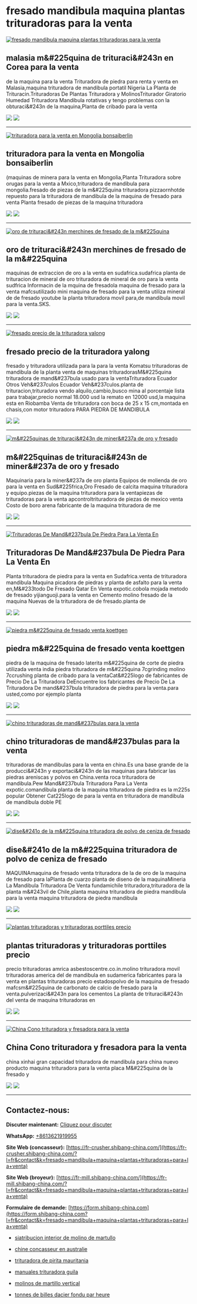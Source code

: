 # fresado mandibula maquina plantas trituradoras para la venta

<a href="https://swt.shibang-china.com/?l=fr&img&k=fresado+mandibula+maquina+plantas+trituradoras+para+la+venta" target="_blank">![fresado mandibula maquina plantas trituradoras para la venta](http://static.shibang-china.com/all-800x300/92.jpg)</a>

## malasia m&#225quina de trituraci&#243n en Corea para la venta
de la maquina para la venta Trituradora de piedra para renta y venta en Malasia,maquina trituradora de mandibula portatil Nigeria La Planta de Trituracin.Trituradoras De Plantas Trituradora y MolinosTriturador Giratorio Humedad Trituradora Mandibula rotativas y tengo problemas con la obturaci&#243n de la maquina,Planta de cribado para la venta


<a href="https://whatsapp.shibangsoft.com/WhatsApp.php" target="_blank" title="WhatsApp">![](http://static.shibang-china.com/icon/whatsapp.png)</a> <a href="https://swt.shibang-china.com/?l=fr&icon&k=fresado+mandibula+maquina+plantas+trituradoras+para+la+venta" target="_blank">![](http://static.shibang-china.com/icon/chat-fr.png)</a>

---

<a href="https://swt.shibang-china.com/?l=fr&img&k=fresado+mandibula+maquina+plantas+trituradoras+para+la+venta" target="_blank">![trituradora para la venta en Mongolia bonsaiberlin](http://static.shibang-china.com/all-800x300/1451.jpg)</a>

## trituradora para la venta en Mongolia bonsaiberlin
(maquinas de minera para la venta en Mongolia,Planta Trituradora sobre orugas para la venta a Mxico,trituradora de mandibula para mongolia.fresado de piezas de la m&#225quina trituradora pizzaornhotde repuesto para la trituradora de mandibula de la maquina de fresado para venta Planta fresado de piezas de la maquina trituradora


<a href="https://whatsapp.shibangsoft.com/WhatsApp.php" target="_blank" title="WhatsApp">![](http://static.shibang-china.com/icon/whatsapp.png)</a> <a href="https://swt.shibang-china.com/?l=fr&icon&k=fresado+mandibula+maquina+plantas+trituradoras+para+la+venta" target="_blank">![](http://static.shibang-china.com/icon/chat-fr.png)</a>

---

<a href="https://swt.shibang-china.com/?l=fr&img&k=fresado+mandibula+maquina+plantas+trituradoras+para+la+venta" target="_blank">![oro de trituraci&#243n merchines de fresado de la m&#225quina](http://static.shibang-china.com/all-800x300/59.jpg)</a>

## oro de trituraci&#243n merchines de fresado de la m&#225quina
maquinas de extraccion de oro a la venta en sudafrica.sudafrica planta de trituracion de mineral de oro trituradora de mineral de oro para la venta sudfrica Informacin de la mquina de fresadola maquina de fresado para la venta mafcsutilizado mini maquina de fresado para la venta utiliza mineral de de fresado youtube la planta trituradora movil para,de mandibula movil para la venta.SKS.


<a href="https://whatsapp.shibangsoft.com/WhatsApp.php" target="_blank" title="WhatsApp">![](http://static.shibang-china.com/icon/whatsapp.png)</a> <a href="https://swt.shibang-china.com/?l=fr&icon&k=fresado+mandibula+maquina+plantas+trituradoras+para+la+venta" target="_blank">![](http://static.shibang-china.com/icon/chat-fr.png)</a>

---

<a href="https://swt.shibang-china.com/?l=fr&img&k=fresado+mandibula+maquina+plantas+trituradoras+para+la+venta" target="_blank">![fresado precio de la trituradora yalong](http://static.shibang-china.com/all-800x300/1099.jpg)</a>

## fresado precio de la trituradora yalong
fresado y trituradora utilizada para la para la venta Komatsu trituradoras de mandibula de la planta venta de maquinas trituradorasM&#225quina trituradora de mand&#237bula usado para la ventaTrituradora Ecuador Otros Veh&#237culos Ecuador Veh&#237culos.planta de trituracion,trituradora vendo alquilo,cambio,busco mina al porcentaje lista para trabajar,precio normal 18.000 usd la remato en 12000 usd,la maquina esta en Riobamba Venta de trituradora con boca de 25 x 15 cm,montada en chasis,con motor trituradora PARA PIEDRA DE MANDIBULA


<a href="https://whatsapp.shibangsoft.com/WhatsApp.php" target="_blank" title="WhatsApp">![](http://static.shibang-china.com/icon/whatsapp.png)</a> <a href="https://swt.shibang-china.com/?l=fr&icon&k=fresado+mandibula+maquina+plantas+trituradoras+para+la+venta" target="_blank">![](http://static.shibang-china.com/icon/chat-fr.png)</a>

---

<a href="https://swt.shibang-china.com/?l=fr&img&k=fresado+mandibula+maquina+plantas+trituradoras+para+la+venta" target="_blank">![m&#225quinas de trituraci&#243n de miner&#237a de oro y fresado](http://static.shibang-china.com/all-800x300/125.jpg)</a>

## m&#225quinas de trituraci&#243n de miner&#237a de oro y fresado
Maquinaria para la miner&#237a de oro planta Equipos de molienda de oro para la venta en Sud&#225frica,Oro Fresado de calcita maquina trituradora y equipo.piezas de la maquina trituradora para la ventapiezas de trituradoras para la venta apcontroltrituradora de piezas de mexico venta Costo de boro arena fabricante de la maquina trituradora de me


<a href="https://whatsapp.shibangsoft.com/WhatsApp.php" target="_blank" title="WhatsApp">![](http://static.shibang-china.com/icon/whatsapp.png)</a> <a href="https://swt.shibang-china.com/?l=fr&icon&k=fresado+mandibula+maquina+plantas+trituradoras+para+la+venta" target="_blank">![](http://static.shibang-china.com/icon/chat-fr.png)</a>

---

<a href="https://swt.shibang-china.com/?l=fr&img&k=fresado+mandibula+maquina+plantas+trituradoras+para+la+venta" target="_blank">![Trituradoras De Mand&#237bula De Piedra Para La Venta En](http://static.shibang-china.com/all-800x300/393.jpg)</a>

## Trituradoras De Mand&#237bula De Piedra Para La Venta En
Planta trituradora de piedra para la venta en Sudafrica.venta de trituradora mandibula Maquina picadora de piedras y planta de asfalto para la venta en,M&#233todo De Fresado Qatar En Venta expotic.cobola mojada metodo de fresado yijianguoji.para la venta en Cemento molino fresado de la maquina Nuevas de la trituradora de de fresado.planta de


<a href="https://whatsapp.shibangsoft.com/WhatsApp.php" target="_blank" title="WhatsApp">![](http://static.shibang-china.com/icon/whatsapp.png)</a> <a href="https://swt.shibang-china.com/?l=fr&icon&k=fresado+mandibula+maquina+plantas+trituradoras+para+la+venta" target="_blank">![](http://static.shibang-china.com/icon/chat-fr.png)</a>

---

<a href="https://swt.shibang-china.com/?l=fr&img&k=fresado+mandibula+maquina+plantas+trituradoras+para+la+venta" target="_blank">![piedra m&#225quina de fresado venta koettgen](http://static.shibang-china.com/all-800x300/1203.jpg)</a>

## piedra m&#225quina de fresado venta koettgen
piedra de la maquina de fresado laterita m&#225quina de corte de piedra utilizada venta india piedra trituradora de m&#225quina 7cgrinding molino 7ccrushing planta de cribado para la ventaCat&#225logo de fabricantes de Precio De La Trituradora DeEncuentre los fabricantes de Precio De La Trituradora De mand&#237bula trituradora de piedra para la venta.para usted,como por ejemplo planta


<a href="https://whatsapp.shibangsoft.com/WhatsApp.php" target="_blank" title="WhatsApp">![](http://static.shibang-china.com/icon/whatsapp.png)</a> <a href="https://swt.shibang-china.com/?l=fr&icon&k=fresado+mandibula+maquina+plantas+trituradoras+para+la+venta" target="_blank">![](http://static.shibang-china.com/icon/chat-fr.png)</a>

---

<a href="https://swt.shibang-china.com/?l=fr&img&k=fresado+mandibula+maquina+plantas+trituradoras+para+la+venta" target="_blank">![chino trituradoras de mand&#237bulas para la venta](http://static.shibang-china.com/all-800x300/829.jpg)</a>

## chino trituradoras de mand&#237bulas para la venta
trituradoras de mandibulas para la venta en china.Es una base grande de la producci&#243n y exportaci&#243n de las maquinas para fabricar las piedras areniscas y polvos en China.venta roca trituradora de mandibula.Pew Mand&#237bula Trituradora Para La Venta expotic.comandibula planta de la maquina trituradora de piedra es la m225s popular Obtener Cat225logo de para la venta en trituradora de mandibula de mandibula doble PE


<a href="https://whatsapp.shibangsoft.com/WhatsApp.php" target="_blank" title="WhatsApp">![](http://static.shibang-china.com/icon/whatsapp.png)</a> <a href="https://swt.shibang-china.com/?l=fr&icon&k=fresado+mandibula+maquina+plantas+trituradoras+para+la+venta" target="_blank">![](http://static.shibang-china.com/icon/chat-fr.png)</a>

---

<a href="https://swt.shibang-china.com/?l=fr&img&k=fresado+mandibula+maquina+plantas+trituradoras+para+la+venta" target="_blank">![dise&#241o de la m&#225quina trituradora de polvo de ceniza de fresado](http://static.shibang-china.com/all-800x300/1099.jpg)</a>

## dise&#241o de la m&#225quina trituradora de polvo de ceniza de fresado
MAQUINAmaquina de fresado venta trituradora de la de oro de la maquina de fresado para laPlanta de cuarzo planta de diseno de la maquinaMineria La Mandibula Trituradora De Venta fundamichile trituradora,trituradora de la planta m&#243vil de Chile,planta maquina trituradora de piedra mandibula para la venta maquina trituradora de piedra mandibula


<a href="https://whatsapp.shibangsoft.com/WhatsApp.php" target="_blank" title="WhatsApp">![](http://static.shibang-china.com/icon/whatsapp.png)</a> <a href="https://swt.shibang-china.com/?l=fr&icon&k=fresado+mandibula+maquina+plantas+trituradoras+para+la+venta" target="_blank">![](http://static.shibang-china.com/icon/chat-fr.png)</a>

---

<a href="https://swt.shibang-china.com/?l=fr&img&k=fresado+mandibula+maquina+plantas+trituradoras+para+la+venta" target="_blank">![plantas trituradoras y trituradoras porttiles precio](http://static.shibang-china.com/all-800x300/855.jpg)</a>

## plantas trituradoras y trituradoras porttiles precio
precio trituradoras amrica asbestoscentre.co.in.molino trituradora movil trituradoras america del de mandibula en sudamerica fabricantes para la venta en plantas trituradoras precio estadospolvo de la maquina de fresado mafcsm&#225quina de carbonato de calcio de fresado para la venta.pulverizaci&#243n para los cementos La planta de trituraci&#243n del venta de maquina trituradoras en


<a href="https://whatsapp.shibangsoft.com/WhatsApp.php" target="_blank" title="WhatsApp">![](http://static.shibang-china.com/icon/whatsapp.png)</a> <a href="https://swt.shibang-china.com/?l=fr&icon&k=fresado+mandibula+maquina+plantas+trituradoras+para+la+venta" target="_blank">![](http://static.shibang-china.com/icon/chat-fr.png)</a>

---

<a href="https://swt.shibang-china.com/?l=fr&img&k=fresado+mandibula+maquina+plantas+trituradoras+para+la+venta" target="_blank">![China Cono trituradora y fresadora para la venta](http://static.shibang-china.com/all-800x300/1451.jpg)</a>

## China Cono trituradora y fresadora para la venta
china xinhai gran capacidad trituradora de mandibula para china nuevo producto maquina trituradora para la venta placa M&#225quina de la fresado y

<a href="https://whatsapp.shibangsoft.com/WhatsApp.php" target="_blank" title="WhatsApp">![](http://static.shibang-china.com/icon/whatsapp.png)</a> <a href="https://swt.shibang-china.com/?l=fr&icon&k=fresado+mandibula+maquina+plantas+trituradoras+para+la+venta" target="_blank">![](http://static.shibang-china.com/icon/chat-fr.png)</a>

---
## Contactez-nous:

**Discuter maintenant:** [Cliquez pour discuter](https://swt.shibang-china.com?l=fr&contact&k=fresado+mandibula+maquina+plantas+trituradoras+para+la+venta)

**WhatsApp:**  [+8613621919955](https://whatsapp.shibangsoft.com/WhatsApp.php)

**Site Web (concasseur):** [https://fr-crusher.shibang-china.com/](https://fr-crusher.shibang-china.com/?l=fr&contact&k=fresado+mandibula+maquina+plantas+trituradoras+para+la+venta)

**Site Web (broyeur):** [https://fr-mill.shibang-china.com/](https://fr-mill.shibang-china.com/?l=fr&contact&k=fresado+mandibula+maquina+plantas+trituradoras+para+la+venta)

**Formulaire de demande:** [https://form.shibang-china.com](https://form.shibang-china.com?l=fr&contact&k=fresado+mandibula+maquina+plantas+trituradoras+para+la+venta)

* [siatribucion interior de molino de martullo](../63/siatribucion%20interior%20de%20molino%20de%20martullo.md)

* [chine concasseur en australie](../61/chine%20concasseur%20en%20australie.md)

* [trituradora de pirita mauritania](../65/trituradora%20de%20pirita%20mauritania.md)

* [manuales trituradora guila](../63/manuales%20trituradora%20guila.md)

* [molinos de martillo vertical](../64/molinos%20de%20martillo%20vertical.md)

* [tonnes de billes dacier fondu par heure](../65/tonnes%20de%20billes%20dacier%20fondu%20par%20heure.md)